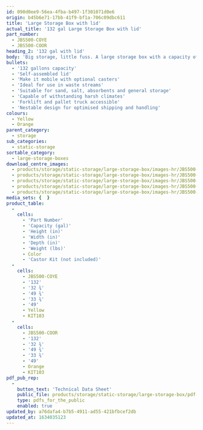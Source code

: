 ```yaml
---
id: 090d0ee9-56ea-4fba-b497-1f301071d0e6
origin: b45b6e71-17bb-41f9-bf1a-706c09dbc611
title: 'Large Storage Box with lid'
actual_title: '132 gal Large Storage Box with lid'
part_number:
  - JBS500-COYE
  - JBS500-COOR
heading_2: '132 gal with lid'
body: 'Big storage, little fuss. A large storage box with a capacity of 132 gal.'
bullets:
  - '132 gallons capacity'
  - 'Self-assembled lid'
  - 'Make it mobile with optional casters'
  - 'Ideal for use in waste streams'
  - 'Suitable for sand, salt, absorbents and general storage'
  - 'Capable of withstanding harsh climates'
  - 'Forklift and pallet truck accessible'
  - 'Nestable design for optimised shipping and handling'
colours:
  - Yellow
  - Orange
parent_category:
  - storage
sub_categories:
  - static-storage
sortable_category:
  - large-storage-boxes
download_centre_images:
  - products/storage/static-storage/large-storage-box/images-hr/JBS500-COYE_01.jpg
  - products/storage/static-storage/large-storage-box/images-hr/JBS500-COYE_02.jpg
  - products/storage/static-storage/large-storage-box/images-hr/JBS500-COYE_03.jpg
  - products/storage/static-storage/large-storage-box/images-hr/JBS500-COYE_04.jpg
  - products/storage/static-storage/large-storage-box/images-hr/JBS500-COYE_14.JPG
media_sets: {  }
product_table:
  -
    cells:
      - 'Part Number'
      - 'Capacity (gal)'
      - 'Height (in)'
      - 'Width (in)'
      - 'Depth (in)'
      - 'Weight (lbs)'
      - Color
      - 'Castor Kit (not included)'
  -
    cells:
      - JBS500-COYE
      - '132'
      - '32 ¾'
      - '49 ¾'
      - '33 ¾'
      - '49'
      - Yellow
      - KIT103
  -
    cells:
      - JBS500-COOR
      - '132'
      - '32 ¾'
      - '49 ¾'
      - '33 ¾'
      - '49'
      - Orange
      - KIT103
pdf_pub_rep:
  -
    button_text: 'Technical Data Sheet'
    public_file: products/storage/static-storage/large-storage-box/pdf-lr/ST-Large-Storage-Box-TD_US.pdf
    type: pdfs_for_the_public
    enabled: true
updated_by: a76dafa4-b7b5-4911-ad55-421bfbcef2db
updated_at: 1634035123
---
```

